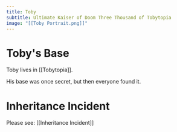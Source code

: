 ```yaml
---
title: Toby
subtitle: Ultimate Kaiser of Doom Three Thousand of Tobytopia
image: "[[Toby Portrait.png]]"
---
```


# Toby's Base
Toby lives in [[Tobytopia]].

His base was once secret, but then everyone found it.

# Inheritance Incident
Please see: [[Inheritance Incident]]